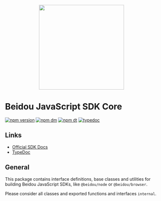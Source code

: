 <p align="center">
  <a href="https://beidou.io" target="_blank" align="center">
    <img src="https://beidou-brand.storage.googleapis.com/beidou-logo-black.png" width="280">
  </a>
  <br />
</p>

# Beidou JavaScript SDK Core

[![npm version](https://img.shields.io/npm/v/@beidou/core.svg)](https://www.npmjs.com/package/@beidou/core)
[![npm dm](https://img.shields.io/npm/dm/@beidou/core.svg)](https://www.npmjs.com/package/@beidou/core)
[![npm dt](https://img.shields.io/npm/dt/@beidou/core.svg)](https://www.npmjs.com/package/@beidou/core)
[![typedoc](https://img.shields.io/badge/docs-typedoc-blue.svg)](http://getbeidou.github.io/beidou-javascript/)

## Links

- [Official SDK Docs](https://docs.beidou.io/quickstart/)
- [TypeDoc](http://getbeidou.github.io/beidou-javascript/)

## General

This package contains interface definitions, base classes and utilities for building Beidou JavaScript SDKs, like
`@beidou/node` or `@beidou/browser`.

Please consider all classes and exported functions and interfaces `internal`.
